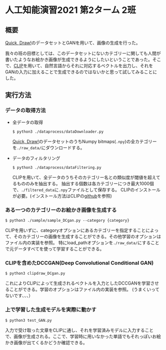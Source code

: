 # 人工知能演習2021 第2ターム 2班

## 概要

[Quick, Draw!](https://quickdraw.withgoogle.com/)のデータセットとGANを用いて、画像の生成を行った。

我々の班の目標としては、このデータセットにないカテゴリーに関しても人間が書いたようなお絵かき画像が生成できるようにしたいということであった。そこで、[CLIP](https://openai.com/blog/clip/)を用いて、自然言語からそれに対応するベクトルを出力し、それをGANの入力に加えることで生成できるのではないかと思って試してみることにした。

## 実行方法
### データの取得方法

- 全データの取得
    ```
    $ python3 ./dataprocess/dataDownloader.py
    ```
    [Quick, Draw!](https://github.com/googlecreativelab/quickdraw-dataset)のデータセットのうちNumpy bitmaps(```.npy```)の全カテゴリーを```./raw_data/```にダウンロードする。

- データのフィルタリング
    ```
    $ python3 ./dataprocess/dataFiltering.py
    ```
    CLIPを用いて、全データのうちそのカテゴリー名との類似度が閾値を超えてるもののみを抽出する。
抽出する個数は各カテゴリーにつき最大1000個で、```./filtered_data```に```.npy```ファイルとして保存する。
CLIPのインストールが必要。(インストール方法はCLIPの[github](https://github.com/openai/CLIP)を参照)


### ある一つのカテゴリーのお絵かき画像を生成する
```
$ python3 ./sample/sample_DCgan.py --category {category}
```
CLIPを用いずに、categoryオプションにあるカテゴリーを指定することによって、そのカテゴリーの画像を生成することができる。その他学習のオプションはファイル内の実装を参照。
特にload_pathオプションを```./raw_data/```にすることで元データすべてを使って学習することができる。

### CLIPを含めたDCCGAN(Deep Convolutional Conditional GAN)
```
$ python3 clipdraw_DCgan.py
```
これによりCLIPによって生成されるベクトルを入力としたDCCGANを学習させることができる。学習のオプションはファイル内の実装を参照。
(うまくいってないです、、、）

### 上で学習した生成モデルを実際に動かす
```
$ python3 test_GAN.py
```
入力で受け取った文章をCLIPに通し、それを学習済みモデルに入力することで、画像が生成される。ここで、学習時に用いなかった単語でもそれっぽいお絵かき画像が出てくるかどうか確認できる。
